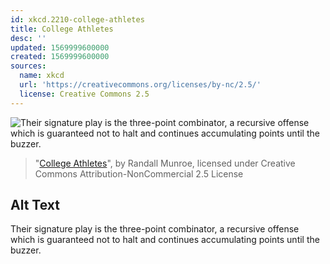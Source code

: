 ```yaml
---
id: xkcd.2210-college-athletes
title: College Athletes
desc: ''
updated: 1569999600000
created: 1569999600000
sources:
  name: xkcd
  url: 'https://creativecommons.org/licenses/by-nc/2.5/'
  license: Creative Commons 2.5
---
```

![Their signature play is the three-point combinator, a recursive offense which is guaranteed not to halt and continues accumulating points until the buzzer.](https://imgs.xkcd.com/comics/college_athletes.png)
> "[College Athletes](https://xkcd.com/2210/)", by Randall Munroe, licensed under Creative Commons Attribution-NonCommercial 2.5 License

## Alt Text
Their signature play is the three-point combinator, a recursive offense which is guaranteed not to halt and continues accumulating points until the buzzer.

